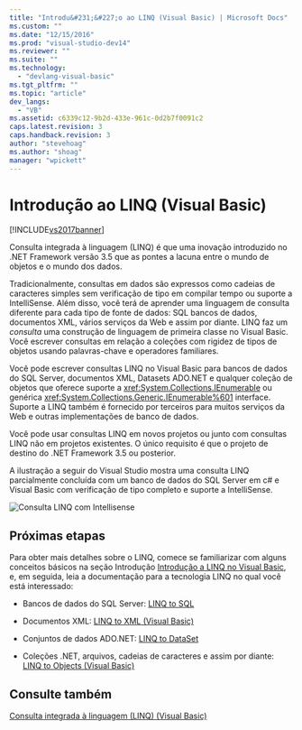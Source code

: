 ```yaml
---
title: "Introdu&#231;&#227;o ao LINQ (Visual Basic) | Microsoft Docs"
ms.custom: ""
ms.date: "12/15/2016"
ms.prod: "visual-studio-dev14"
ms.reviewer: ""
ms.suite: ""
ms.technology: 
  - "devlang-visual-basic"
ms.tgt_pltfrm: ""
ms.topic: "article"
dev_langs: 
  - "VB"
ms.assetid: c6339c12-9b2d-433e-961c-0d2b7f0091c2
caps.latest.revision: 3
caps.handback.revision: 3
author: "stevehoag"
ms.author: "shoag"
manager: "wpickett"
---
```

# Introdu&#231;&#227;o ao LINQ (Visual Basic)
[!INCLUDE[vs2017banner](../../../../csharp/includes/vs2017banner.md)]

Consulta integrada à linguagem \(LINQ\) é que uma inovação introduzido no .NET Framework versão 3.5 que as pontes a lacuna entre o mundo de objetos e o mundo dos dados.  
  
 Tradicionalmente, consultas em dados são expressos como cadeias de caracteres simples sem verificação de tipo em compilar tempo ou suporte a IntelliSense. Além disso, você terá de aprender uma linguagem de consulta diferente para cada tipo de fonte de dados: SQL bancos de dados, documentos XML, vários serviços da Web e assim por diante. LINQ faz um *consulta* uma construção de linguagem de primeira classe no Visual Basic. Você escrever consultas em relação a coleções com rigidez de tipos de objetos usando palavras\-chave e operadores familiares.  
  
 Você pode escrever consultas LINQ no Visual Basic para bancos de dados do SQL Server, documentos XML, Datasets ADO.NET e qualquer coleção de objetos que oferece suporte a <xref:System.Collections.IEnumerable> ou genérica <xref:System.Collections.Generic.IEnumerable%601> interface. Suporte a LINQ também é fornecido por terceiros para muitos serviços da Web e outras implementações de banco de dados.  
  
 Você pode usar consultas LINQ em novos projetos ou junto com consultas LINQ não em projetos existentes. O único requisito é que o projeto de destino do .NET Framework 3.5 ou posterior.  
  
 A ilustração a seguir do Visual Studio mostra uma consulta LINQ parcialmente concluída com um banco de dados do SQL Server em c\# e Visual Basic com verificação de tipo completo e suporte a IntelliSense.  
  
 ![Consulta LINQ com Intellisense](../../../../csharp/programming-guide/concepts/linq/media/query_intell.png "Query\_Intell")  
  
## Próximas etapas  
 Para obter mais detalhes sobre o LINQ, comece se familiarizar com alguns conceitos básicos na seção Introdução [Introdução a LINQ no Visual Basic](../../../../visual-basic/programming-guide/concepts/linq/getting-started-with-linq.md), e, em seguida, leia a documentação para a tecnologia LINQ no qual você está interessado:  
  
-   Bancos de dados do SQL Server: [LINQ to SQL](../Topic/LINQ%20to%20SQL.md)  
  
-   Documentos XML: [LINQ to XML \(Visual Basic\)](../../../../visual-basic/programming-guide/concepts/linq/linq-to-xml.md)  
  
-   Conjuntos de dados ADO.NET: [LINQ to DataSet](../Topic/LINQ%20to%20DataSet.md)  
  
-   Coleções .NET, arquivos, cadeias de caracteres e assim por diante: [LINQ to Objects \(Visual Basic\)](../../../../visual-basic/programming-guide/concepts/linq/linq-to-objects.md)  
  
## Consulte também  
 [Consulta integrada à linguagem \(LINQ\) \(Visual Basic\)](../../../../visual-basic/programming-guide/concepts/linq/index.md)
